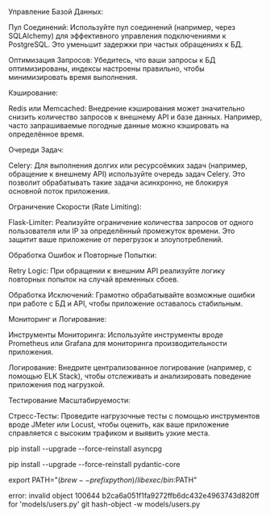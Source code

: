 Управление Базой Данных:

Пул Соединений: Используйте пул соединений (например, через SQLAlchemy) для эффективного управления подключениями к PostgreSQL. Это уменьшит задержки при частых обращениях к БД.

Оптимизация Запросов: Убедитесь, что ваши запросы к БД оптимизированы, индексы настроены правильно, чтобы минимизировать время выполнения.

Кэширование:

Redis или Memcached: Внедрение кэширования может значительно снизить количество запросов к внешнему API и базе данных. Например, часто запрашиваемые погодные данные можно кэшировать на определённое время.

Очереди Задач:

Celery: Для выполнения долгих или ресурсоёмких задач (например, обращение к внешнему API) используйте очередь задач Celery. Это позволит обрабатывать такие задачи асинхронно, не блокируя основной поток приложения.

Ограничение Скорости (Rate Limiting):

Flask-Limiter: Реализуйте ограничение количества запросов от одного пользователя или IP за определённый промежуток времени. Это защитит ваше приложение от перегрузок и злоупотреблений.

Обработка Ошибок и Повторные Попытки:

Retry Logic: При обращении к внешним API реализуйте логику повторных попыток на случай временных сбоев.

Обработка Исключений: Грамотно обрабатывайте возможные ошибки при работе с БД и API, чтобы приложение оставалось стабильным.

Мониторинг и Логирование:

Инструменты Мониторинга: Используйте инструменты вроде Prometheus или Grafana для мониторинга производительности приложения.

Логирование: Внедрите централизованное логирование (например, с помощью ELK Stack), чтобы отслеживать и анализировать поведение приложения под нагрузкой.

Тестирование Масштабируемости:

Стресс-Тесты: Проведите нагрузочные тесты с помощью инструментов вроде JMeter или Locust, чтобы оценить, как ваше приложение справляется с высоким трафиком и выявить узкие места.


pip install --upgrade --force-reinstall asyncpg

pip install --upgrade --force-reinstall pydantic-core

export PATH="$(brew --prefix python)/libexec/bin:$PATH"

error: invalid object 100644 b2ca6a051f1fa9272ffb6dc432e4963743d820ff for 'models/users.py'
git hash-object -w models/users.py 